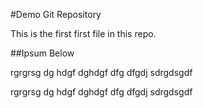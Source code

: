 #Demo Git Repository

This is the first first file in this repo.

##Ipsum Below

rgrgrsg
dg
hdgf
dghdgf
dfg
dfgdj sdrgdsgdf


rgrgrsg
dg
hdgf
dghdgf
dfg
dfgdj sdrgdsgdf


